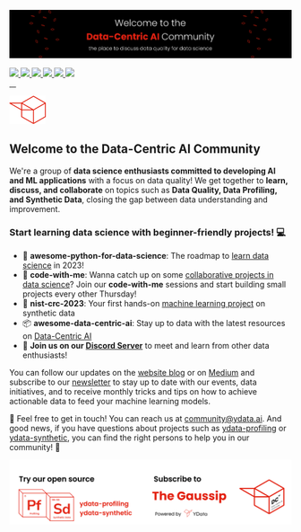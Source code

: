 ![banner_dcai](https://raw.githubusercontent.com/Data-Centric-AI-Community/.github/main/profile/img/banner_dcai.png)

<!-- Medium-->
<a href="https://medium.com/data-centric-ai-community">
    <img src="https://img.shields.io/badge/Medium-12100E?style=for-the-badge&logo=medium&logoColor=white"/>
</a>
<!-- LinkedIn-->
<!-- <a href="https://www.linkedin.com/company/75424487/admin/">
    <img src="https://img.shields.io/badge/linkedin-%230077B5.svg?style=for-the-badge&logo=linkedin" />
</a> -->
<!-- Youtube-->
<a href="https://www.youtube.com/channel/UC4AFOG1a8b9r46G9w0CacUA">
    <img src="https://img.shields.io/badge/YouTube-FF0000?style=for-the-badge&logo=youtube&logoColor=white" />
</a>
<!-- Discord-->
<a href="https://tiny.ydata.ai/dcai-community-github">
    <img src="https://img.shields.io/badge/Discord-7289DA?style=for-the-badge&logo=discord&logoColor=white" />
</a>
<!-- YData Profiling-->
<a href="https://github.com/ydataai/pandas-profiling">
    <img src="https://img.shields.io/badge/ydata%20profiling-%23121011.svg?style=for-the-badge&logo=github&logoColor=white" />
</a>
<!-- YData Synthetic-->
<a href="https://github.com/ydataai/ydata-synthetic">
    <img src="https://img.shields.io/badge/ydata%20synthetic-%23121011.svg?style=for-the-badge&logo=github&logoColor=white" />
</a>
<!-- Colab-->
<a href="https://github.com/Data-Centric-AI-Community/awesome-data-centric-ai/tree/master/medium">
    <img src="https://img.shields.io/badge/Tutorials-%23121011.svg?style=for-the-badge&logo=googlecolab&color=black"/>
<!-- LinkedIn-->
<!-- <a href="https://www.linkedin.com/company/75424487/admin/"><img height="22" src="https://raw.githubusercontent.com/Data-Centric-AI-Community/.github/main/profile/img/ld.png"/></a>-->
<!-- Twitter-->
<!--<a href="https://twitter.com/datacentric_ai"><img height="22" src="https://raw.githubusercontent.com/Data-Centric-AI-Community/.github/main/profile/img/tw.png"/></a>-->

<br/>
&nbsp;
&nbsp;

<a href="https://datacentricai.community"><img height="50" src="https://raw.githubusercontent.com/Data-Centric-AI-Community/.github/main/profile/img/dcai.png"/></a>

## Welcome to the Data-Centric AI Community
We're a group of **data science enthusiasts committed to developing AI and ML applications** with a focus on data quality! We get together to **learn, discuss, and collaborate** on topics such as **Data Quality, Data Profiling, and Synthetic Data**, closing the gap between data understanding and improvement.


### Start learning data science with beginner-friendly projects! 💻 </b>
- 🐍 **awesome-python-for-data-science**: The roadmap to [learn data science](https://github.com/Data-Centric-AI-Community/awesome-python-for-data-science) in 2023!
- 🧠 **code-with-me**: Wanna catch up on some [collaborative projects in data science](https://github.com/Data-Centric-AI-Community/code-with-me)? Join our **code-with-me** sessions and start building small projects every other Thursday!
- 🤖 **nist-crc-2023**: Your first hands-on [machine learning project](https://github.com/Data-Centric-AI-Community/nist-crc-2023) on synthetic data
- 📦 **awesome-data-centric-ai**: Stay up to data with the latest resources on [Data-Centric AI](https://github.com/Data-Centric-AI-Community/awesome-data-centric-ai)
- 👾 **Join us on our [Discord Server](https://tiny.ydata.ai/dcai-community-github)** to meet and learn from other data enthusiasts!


You can follow our updates on the [website blog](https://datacentricai.community) or on [Medium](https://medium.com/data-centric-ai-community) and subscribe to our [newsletter](https://datacentricai.community/#newsletter) to stay up to date with our events, data initiatives, and to receive monthly tricks and tips on how to achieve actionable data to feed your machine learning models.


📧 Feel free to get in touch! You can reach us at community@ydata.ai. And good news, if you have questions about projects such as [ydata-profiling](https://github.com/ydataai/ydata-profiling) or [ydata-synthetic](https://github.com/ydataai/ydata-synthetic), you can find the right persons to help you in our community! 🥳


![footer_dcai](https://raw.githubusercontent.com/Data-Centric-AI-Community/.github/main/profile/img/footer-dcai.png)
